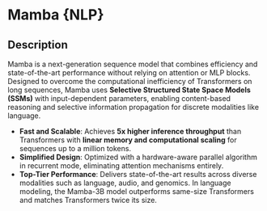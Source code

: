 # Mamba {NLP}

## Description

Mamba is a next-generation sequence model that combines efficiency and state-of-the-art performance without relying on attention or MLP blocks. Designed to overcome the computational inefficiency of Transformers on long sequences, Mamba uses **Selective Structured State Space Models (SSMs)** with input-dependent parameters, enabling content-based reasoning and selective information propagation for discrete modalities like language.

- **Fast and Scalable**: Achieves **5x higher inference throughput** than Transformers with **linear memory and computational scaling** for sequences up to a million tokens.
- **Simplified Design**: Optimized with a hardware-aware parallel algorithm in recurrent mode, eliminating attention mechanisms entirely.
- **Top-Tier Performance**: Delivers state-of-the-art results across diverse modalities such as language, audio, and genomics. In language modeling, the Mamba-3B model outperforms same-size Transformers and matches Transformers twice its size.
